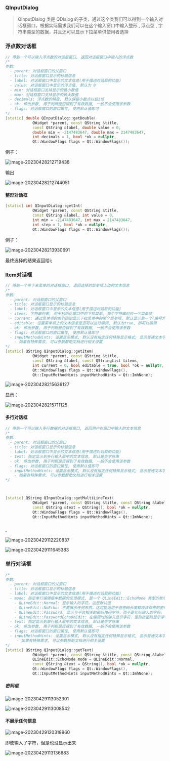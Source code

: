 ### QInputDialog

> QInputDialog 类是 QDialog 的子类，通过这个类我们可以得到一个输入对话框窗口，根据实际需求我们可以在这个输入窗口中输入整形 , 浮点型 , 字符串类型的数据，并且还可以显示下拉菜单供使用者选择
>



### 

### 浮点数对话框

```c++
// 得到一个可以输入浮点数的对话框窗口, 返回对话框窗口中输入的浮点数
/*
参数:
  - parent: 对话框窗口的父窗口
  - title: 对话框窗口显示的标题信息
  - label: 对话框窗口中显示的文本信息(用于描述对话框的功能)
  - value: 对话框窗口中显示的浮点值, 默认为 0
  - min: 对话框窗口支持显示的最小数值
  - max: 对话框窗口支持显示的最大数值
  - decimals: 浮点数的精度, 默认保留小数点以后1位
  - ok: 传出参数, 用于判断是否得到了有效数据, 一般不会使用该参数
  - flags: 对话框窗口的窗口属性, 使用默认值即可
*/
[static] double QInputDialog::getDouble(
    		QWidget *parent, const QString &title, 
    		const QString &label, double value = 0, 
    		double min = -2147483647, double max = 2147483647, 
    		int decimals = 1, bool *ok = nullptr, 
    		Qt::WindowFlags flags = Qt::WindowFlags());

```

例子：

![image-20230428212719438](C:\Users\A\AppData\Roaming\Typora\typora-user-images\image-20230428212719438.png)

输出

<img src="C:\Users\A\AppData\Roaming\Typora\typora-user-images\image-20230428212744051.png" alt="image-20230428212744051"  />



#### 整形对话框

```c++
[static] int QInputDialog::getInt(
    		QWidget *parent, const QString &title, 
    		const QString &label, int value = 0, 
    		int min = -2147483647, int max = 2147483647, 
    		int step = 1, bool *ok = nullptr, 
    		Qt::WindowFlags flags = Qt::WindowFlags());

```

例子：

![image-20230428213930691](C:\Users\A\AppData\Roaming\Typora\typora-user-images\image-20230428213930691.png)

最终选择的结果返回给i;



### Item对话框

```c++
// 得到一个带下来菜单的对话框窗口, 返回选择的菜单项上边的文本信息
/*
参数:
  - parent: 对话框窗口的父窗口
  - title: 对话框窗口显示的标题信息
  - label: 对话框窗口中显示的文本信息(用于描述对话框的功能)
  - items: 字符串列表, 用于初始化窗口中的下拉菜单, 每个字符串对应一个菜单项
  - current: 通过菜单项的索引指定显示下拉菜单中的哪个菜单项, 默认显示第一个(编号为0)
  - editable: 设置菜单项上的文本信息是否可以进行编辑, 默认为true, 即可以编辑
  - ok: 传出参数, 用于判断是否得到了有效数据, 一般不会使用该参数
  - flags: 对话框窗口的窗口属性, 使用默认值即可
  - inputMethodHints: 设置显示模式, 默认没有指定任何特殊显示格式, 显示普通文本字符串
    - 如果有特殊需求, 可以参数帮助文档进行相关设置
*/
[static] QString QInputDialog::getItem(
    		QWidget *parent, const QString &title, 
    		const QString &label, const QStringList &items, 
    		int current = 0, bool editable = true, bool *ok = nullptr, 
    		Qt::WindowFlags flags = Qt::WindowFlags(), 
    		Qt::InputMethodHints inputMethodHints = Qt::ImhNone);
```





![image-20230428215636127](C:\Users\A\AppData\Roaming\Typora\typora-user-images\image-20230428215636127.png)



显示：

![image-20230428215711125](C:\Users\A\AppData\Roaming\Typora\typora-user-images\image-20230428215711125.png)



#### 多行对话框

```c++
// 得到一个可以输入多行数据的对话框窗口, 返回用户在窗口中输入的文本信息
/*
参数:
  - parent: 对话框窗口的父窗口
  - title: 对话框窗口显示的标题信息
  - label: 对话框窗口中显示的文本信息(用于描述对话框的功能)
  - text: 指定显示到多行输入框中的文本信息, 默认是空字符串
  - ok: 传出参数, 用于判断是否得到了有效数据, 一般不会使用该参数
  - flags: 对话框窗口的窗口属性, 使用默认值即可
  - inputMethodHints: 设置显示模式, 默认没有指定任何特殊显示格式, 显示普通文本字符串
    - 如果有特殊需求, 可以参数帮助文档进行相关设置
*/



[static] QString QInputDialog::getMultiLineText(
    		QWidget *parent, const QString &title, const QString &label, 
    		const QString &text = QString(), bool *ok = nullptr, 
    		Qt::WindowFlags flags = Qt::WindowFlags(), 
    		Qt::InputMethodHints inputMethodHints = Qt::ImhNone);


。
```

![image-20230429112220837](C:\Users\A\AppData\Roaming\Typora\typora-user-images\image-20230429112220837.png)

![image-20230429111645383](C:\Users\A\AppData\Roaming\Typora\typora-user-images\image-20230429111645383.png)

### 单行对话框

```c++
/*
参数:
  - parent: 对话框窗口的父窗口 
  - title: 对话框窗口显示的标题信息
  - label: 对话框窗口中显示的文本信息(用于描述对话框的功能)
  - mode: 指定单行编辑框中数据的反馈模式, 是一个 QLineEdit::EchoMode 类型的枚举值
    - QLineEdit::Normal: 显示输入的字符。这是默认值
    - QLineEdit::NoEcho: 不要展示任何东西。这可能适用于连密码长度都应该保密的密码。
    - QLineEdit::Password: 显示与平台相关的密码掩码字符，而不是实际输入的字符。
    - QLineEdit::PasswordEchoOnEdit: 在编辑时按输入显示字符，否则按密码显示字符。
  - text: 指定显示到单行输入框中的文本信息, 默认是空字符串
  - ok: 传出参数, 用于判断是否得到了有效数据, 一般不会使用该参数
  - flags: 对话框窗口的窗口属性, 使用默认值即可
  - inputMethodHints: 设置显示模式, 默认没有指定任何特殊显示格式, 显示普通文本字符串
     - 如果有特殊需求, 可以参数帮助文档进行相关设置
*/
[static] QString QInputDialog::getText(
    		QWidget *parent, const QString &title, const QString &label,
    		QLineEdit::EchoMode mode = QLineEdit::Normal, 
    		const QString &text = QString(), bool *ok = nullptr, 
    		Qt::WindowFlags flags = Qt::WindowFlags(), 
    		Qt::InputMethodHints inputMethodHints = Qt::ImhNone);

```



##### 密码框

![image-20230429113052301](C:\Users\A\AppData\Roaming\Typora\typora-user-images\image-20230429113052301.png)

![image-20230429113008542](C:\Users\A\AppData\Roaming\Typora\typora-user-images\image-20230429113008542.png)

#### 不展示任何信息

![image-20230429120318960](C:\Users\A\AppData\Roaming\Typora\typora-user-images\image-20230429120318960.png)

即使输入了字符，但是也没显示出来

![image-20230429113136883](C:\Users\A\AppData\Roaming\Typora\typora-user-images\image-20230429113136883.png)